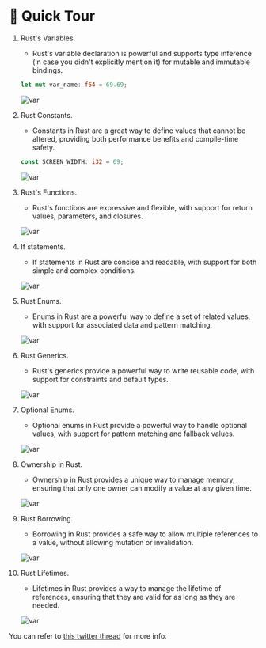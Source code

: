 # 🧵 Quick Tour

1. Rust's Variables.

	- Rust's variable declaration is powerful and supports type inference (in case you didn't explicitly mention it) for mutable and immutable bindings.

	```rust
	let mut var_name: f64 = 69.69;
	```

	![var](https://pbs.twimg.com/media/Ft2H0P0WIAIpGbw?format=jpg&name=small)


1. Rust Constants.

	- Constants in Rust are a great way to define values that cannot be altered, providing both performance benefits and compile-time safety.

	```rust
	const SCREEN_WIDTH: i32 = 69;
	```

	![var](https://pbs.twimg.com/media/Ft2Ig2NWcAITZV5?format=jpg&name=small)


1. Rust's Functions.

	- Rust's functions are expressive and flexible, with support for return values, parameters, and closures.

	![var](https://pbs.twimg.com/media/Ft2Ir2PWYAQSnLV?format=jpg&name=small)


1. If statements.

    - If statements in Rust are concise and readable, with support for both simple and complex conditions.

	![var](https://pbs.twimg.com/media/Ft2IyENWYAogwj-?format=jpg&name=small)


1. Rust Enums.

	- Enums in Rust are a powerful way to define a set of related values, with support for associated data and pattern matching.

	![var](https://pbs.twimg.com/media/Ft2I69SXsAIxDMz?format=jpg&name=small)


1. Rust Generics.

    - Rust's generics provide a powerful way to write reusable code, with support for constraints and default types.

	![var](https://pbs.twimg.com/media/Ft2JICgXwAMX7Vu?format=jpg&name=small)


1. Optional Enums.

	- Optional enums in Rust provide a powerful way to handle optional values, with support for pattern matching and fallback values.
	
	![var](https://pbs.twimg.com/media/Ft2JakWWIAAPp-x?format=jpg&name=small)


1. Ownership in Rust.

	- Ownership in Rust provides a unique way to manage memory, ensuring that only one owner can modify a value at any given time.
	
	![var](https://pbs.twimg.com/media/Ft2JkE7WAAEcv5w?format=jpg&name=small)


1. Rust Borrowing.

	- Borrowing in Rust provides a safe way to allow multiple references to a value, without allowing mutation or invalidation.
	
	![var](https://pbs.twimg.com/media/Ft2JsCfXsAgHle_?format=jpg&name=small)


1. Rust Lifetimes.

	- Lifetimes in Rust provides a way to manage the lifetime of references, ensuring that they are valid for as long as they are needed.
	
	![var](https://pbs.twimg.com/media/Ft2Jyk4XoAE-IoE?format=jpg&name=small)

You can refer to [this twitter thread](https://twitter.com/wiseaidev/status/1647625673073127427) for more info.